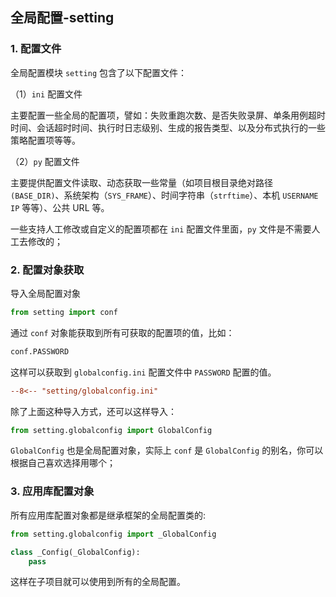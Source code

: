 ## 全局配置-setting

### 1. 配置文件

全局配置模块 `setting` 包含了以下配置文件：

（1）`ini` 配置文件

主要配置一些全局的配置项，譬如：失败重跑次数、是否失败录屏、单条用例超时时间、会话超时时间、执行时日志级别、生成的报告类型、以及分布式执行的一些策略配置项等等。

（2）`py` 配置文件

主要提供配置文件读取、动态获取一些常量（如项目根目录绝对路径 `(BASE_DIR)`、系统架构（`SYS_FRAME`）、时间字符串（`strftime`）、本机 `USERNAME`  `IP` 等等）、公共 URL 等。

一些支持人工修改或自定义的配置项都在 `ini` 配置文件里面，`py` 文件是不需要人工去修改的；

### 2. 配置对象获取

导入全局配置对象

```py
from setting import conf
```

通过 `conf` 对象能获取到所有可获取的配置项的值，比如：

```py
conf.PASSWORD
```

这样可以获取到 `globalconfig.ini` 配置文件中 `PASSWORD` 配置的值。

```ini
--8<-- "setting/globalconfig.ini"
```

除了上面这种导入方式，还可以这样导入：

```py
from setting.globalconfig import GlobalConfig
```

`GlobalConfig` 也是全局配置对象，实际上 `conf` 是 `GlobalConfig` 的别名，你可以根据自己喜欢选择用哪个；

### 3. 应用库配置对象

所有应用库配置对象都是继承框架的全局配置类的:

```py
from setting.globalconfig import _GlobalConfig

class _Config(_GlobalConfig):
    pass
```

这样在子项目就可以使用到所有的全局配置。
